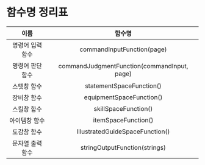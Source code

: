 # 함수명 정리표

| 이름 | 함수명 |
| :---: | :---: |
| 명령어 입력 함수 | commandInputFunction(page) |
| 명령어 판단 함수 | commandJudgmentFunction(commandInput, page) |
| 스텟창 함수 | statementSpaceFunction() |
| 장비창 함수 | equipmentSpaceFunction() |
| 스킬창 함수 | skillSpaceFunction() |
| 아이템창 함수 | itemSpaceFunction() |
| 도감창 함수 | IllustratedGuideSpaceFunction() |
| 문자열 출력 함수 | stringOutputFunction(strings) |

